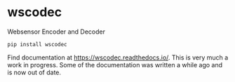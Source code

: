 # wscodec
Websensor Encoder and Decoder


`pip install wscodec`

Find documentation at https://wscodec.readthedocs.io/. This is very much a work in progress. 
Some of the documentation was written a while ago and is now out of date.